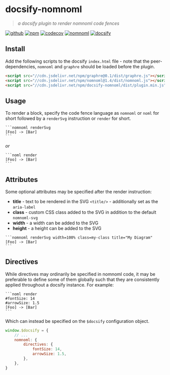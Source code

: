 # docsify-nomnoml

> _a docsify plugin to render nomnoml code fences_

[![github](https://img.shields.io/badge/-github-%235b5b5b?logo=github)](https://github.com/mylesj/docsify-nomnoml)
[![npm](https://img.shields.io/npm/v/docsify-nomnoml)](https://www.npmjs.com/package/docsify-nomnoml)
[![codecov](https://codecov.io/gh/mylesj/docsify-nomnoml/branch/main/graph/badge.svg?token=N2HV4ZPB4P)](https://codecov.io/gh/mylesj/docsify-nomnoml)
[![nomnoml](https://img.shields.io/badge/www-nomnoml-%23fdf6e3)](https://nomnoml.com)
[![docsify](https://img.shields.io/badge/www-docsify-%2342b983)](https://docsify.js.org)

## Install

Add the following scripts to the docsify `index.html` file - note that the
peer-dependencies, `nomnoml` and `graphre` should be loaded before the plugin.

```html
<script src="//cdn.jsdelivr.net/npm/graphre@0.1/dist/graphre.js"></script>
<script src="//cdn.jsdelivr.net/npm/nomnoml@1.4/dist/nomnoml.js"></script>
<script src="//cdn.jsdelivr.net/npm/docsify-nomnoml/dist/plugin.min.js"></script>
```

## Usage

To render a block, specify the code fence language as `nomnoml` or `noml` for short
followed by a `renderSvg` instruction or `render` for short.

````none
```nomnoml renderSvg
[Foo] -> [Bar]
```
````

_or_

````none
```noml render
[Foo] -> [Bar]
```
````

## Attributes

Some optional attributes may be specified after the render instruction:

-   **title** - text to be rendered in the SVG `<title/>` - additionally set as the `aria-label`
-   **class** - custom CSS class added to the SVG in addition to the default `nomnoml-svg`
-   **width** - a width can be added to the SVG
-   **height** - a height can be added to the SVG

````none
```nomnoml renderSvg width=100% class=my-class title="My Diagram"
[Foo] -> [Bar]
```
````

## Directives

While directives may ordinarily be specified in nomnoml code, it may be preferable to define
some of them globally such that they are consistently applied throughout a docsify instance.
For example:

````
```noml render
#fontSize: 14
#arrowSize: 1.5
[Foo] -> [Bar]
```
````

Which can instead be specified on the `$docsify` configuration object.

```js
window.$docsify = {
	// ...
	nomnoml: {
		directives: {
			fontSize: 14,
			arrowSize: 1.5,
		},
	},
}
```
